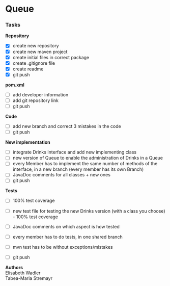 # Queue

### Tasks
**Repository**
- [x] create new repository
- [x] create new maven project
- [x] create initial files in correct package
- [x] create .gitignore file
- [x] create readme
- [x] git push

**pom.xml**
- [ ] add developer information
- [ ] add git repository link
- [ ] git push

**Code**
- [ ] add new branch and correct 3 mistakes in the code
- [ ] git push

**New implementation**
- [ ] integrate Drinks Interface and add new implementing class
- [ ] new version of Queue to enable the administration of Drinks in a Queue
- [ ] every Member has to implement the same number of methods of the interface, in a new branch (every member has its own Branch)
- [ ] JavaDoc comments for all classes + new ones
- [ ] git push

**Tests**
- [ ] 100% test coverage
- [ ] new test file for testing the new Drinks version (with a class you choose) - 100% test coverage
- [ ] JavaDoc comments on which aspect is how tested
- [ ] every member has to do tests, in one shared branch
- [ ] mvn test has to be without exceptions/mistakes
- [ ] git push


**Authors**\
Elisabeth Wadler\
Tabea-Maria Stremayr
